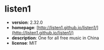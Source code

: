 # listen1

- **version**: 2.32.0
- **homepage**: [http://listen1.github.io/listen1/](http://listen1.github.io/listen1/)
- **description**: One for all free music in China
- **license**: MIT

